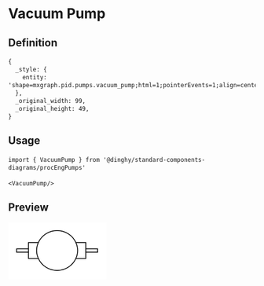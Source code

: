 # Vacuum Pump

## Definition

```
{
  _style: { 
    entity: 'shape=mxgraph.pid.pumps.vacuum_pump;html=1;pointerEvents=1;align=center;verticalLabelPosition=bottom;verticalAlign=top;dashed=0;',
  },
  _original_width: 99,
  _original_height: 49,
}
```

## Usage

```
import { VacuumPump } from '@dinghy/standard-components-diagrams/procEngPumps'

<VacuumPump/>
```

## Preview

<img src="./vacuum-pump.png" width="200"/>
